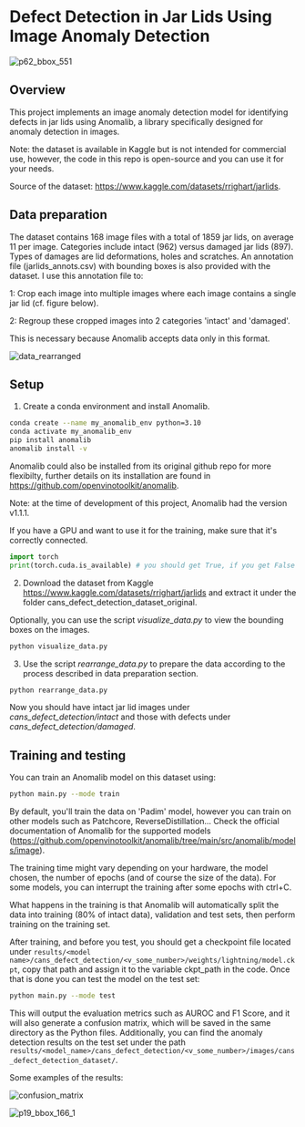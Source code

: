 # Defect Detection in Jar Lids Using Image Anomaly Detection
![p62_bbox_551](https://github.com/user-attachments/assets/0907cd8e-2b34-48a7-873f-9ef817928344)

## Overview
This project implements an image anomaly detection model for identifying defects in jar lids using Anomalib, a library specifically designed for anomaly detection in images. 

Note: the dataset is available in Kaggle but is not intended for commercial use, however, the code in this repo is open-source and you can use it for your needs.

Source of the dataset: https://www.kaggle.com/datasets/rrighart/jarlids.

## Data preparation
The dataset contains 168 image files with a total of 1859 jar lids, on average 11 per image. Categories include intact (962) versus damaged jar lids (897). 
Types of damages are lid deformations, holes and scratches. An annotation file (jarlids_annots.csv) with bounding boxes is also provided with the dataset.
I use this annotation file to:

1: Crop each image into multiple images where each image contains a single jar lid (cf. figure below).

2: Regroup these cropped images into 2 categories 'intact' and 'damaged'.

This is necessary because Anomalib accepts data only in this format.

![data_rearranged](https://github.com/user-attachments/assets/c9c4e11e-6d98-40c1-9bbd-55825a0b5f7a)

## Setup 
1. Create a conda environment and install Anomalib.
```bash
conda create --name my_anomalib_env python=3.10
conda activate my_anomalib_env
pip install anomalib
anomalib install -v
```
Anomalib could also be installed from its original github repo for more flexibilty, further details on its installation are found in https://github.com/openvinotoolkit/anomalib.

Note: at the time of development of this project, Anomalib had the version v1.1.1.

If you have a GPU and want to use it for the training, make sure that it's correctly connected.

```python
import torch
print(torch.cuda.is_available) # you should get True, if you get False then reinstall a compatible torch version.
```

2. Download the dataset from Kaggle https://www.kaggle.com/datasets/rrighart/jarlids and extract it under the folder cans_defect_detection_dataset_original.

Optionally, you can use the script *visualize_data.py* to view the bounding boxes on the images.
```bash
python visualize_data.py
```

3. Use the script *rearrange_data.py* to prepare the data according to the process described in data preparation section.
```bash
python rearrange_data.py
```
Now you should have intact jar lid images under *cans_defect_detection/intact* and those with defects under *cans_defect_detection/damaged*.

## Training and testing
You can train an Anomalib model on this dataset using:
```bash
python main.py --mode train
```
By default, you'll train the data on 'Padim' model, however you can train on other models such as Patchcore, ReverseDistillation... Check the official documentation of Anomalib for the supported models (https://github.com/openvinotoolkit/anomalib/tree/main/src/anomalib/models/image). 

The training time might vary depending on your hardware, the model chosen, the number of epochs (and of course the size of the data). For some models, you can interrupt the training after some epochs with ctrl+C. 

What happens in the training is that Anomalib will automatically split the data into training (80% of intact data), validation and test sets, then perform training on the training set.

After training, and before you test, you should get a checkpoint file located under `results/<model name>/cans_defect_detection/<v_some_number>/weights/lightning/model.ckpt`, copy that path and assign it to the variable ckpt_path in the code. Once that is done you can test the model on the test set:
```bash
python main.py --mode test
```
This will output the evaluation metrics such as AUROC and F1 Score, and it will also generate a confusion matrix, which will be saved in the same directory as the Python files. Additionally, you can find the anomaly detection results on the test set under the path `results/<model_name>/cans_defect_detection/<v_some_number>/images/cans_defect_detection_dataset/`.

Some examples of the results:

![confusion_matrix](https://github.com/user-attachments/assets/f1fdfa65-2b3d-4eb6-a467-83d6bf319494)

![p19_bbox_166_1](https://github.com/user-attachments/assets/57dbe0b6-a9ab-4787-bc18-b3d871936e32)
